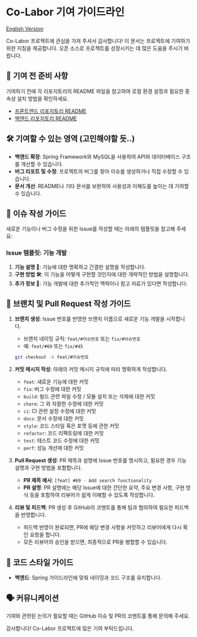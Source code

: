 # Co-Labor 기여 가이드라인

[English Version](https://github.com/Co-Labor-Project/Co-Labor-BE/blob/develop/CONTRIBUTING-EN.md)

Co-Labor 프로젝트에 관심을 가져 주셔서 감사합니다! 이 문서는 프로젝트에 기여하기 위한 지침을 제공합니다. 오픈 소스로 프로젝트를 성장시키는 데 많은 도움을 주시기 바랍니다.

## 📌 기여 전 준비 사항

기여하기 전에 각 리포지토리의 README 파일을 참고하여 로컬 환경 설정과 필요한 종속성 설치 방법을 확인하세요.

- [프론트엔드 리포지토리 README](https://github.com/Co-Labor-Project/Co-Labor-FE/blob/develop/README.md)
- [백엔드 리포지토리 README](https://github.com/Co-Labor-Project/Co-Labor-BE/blob/develop/README.md)

## 🛠️ 기여할 수 있는 영역 (고민해야할 듯..)

- **백엔드 확장**: Spring Framework와 MySQL을 사용하여 API와 데이터베이스 구조를 개선할 수 있습니다.
- **버그 리포트 및 수정**: 프로젝트의 버그를 찾아 이슈를 생성하거나 직접 수정할 수 있습니다.
- **문서 개선**: README나 기타 문서를 보완하여 사용성과 이해도를 높이는 데 기여할 수 있습니다.

## 📝 이슈 작성 가이드

새로운 기능이나 버그 수정을 위한 Issue를 작성할 때는 아래의 템플릿을 참고해 주세요:

### Issue 템플릿: 기능 개발

1. **기능 설명 📘**: 기능에 대한 명확하고 간결한 설명을 작성합니다.
2. **구현 방법 🛠**: 이 기능을 어떻게 구현할 것인지에 대한 개략적인 방법을 설명합니다.
3. **추가 정보 📎**: 기능 개발에 대한 추가적인 맥락이나 참고 자료가 있다면 작성합니다.

## 🚀 브랜치 및 Pull Request 작성 가이드

1. **브랜치 생성**: Issue 번호를 반영한 브랜치 이름으로 새로운 기능 개발을 시작합니다.

   - 브랜치 네이밍 규칙: `feat/#이슈번호` 또는 `fix/#이슈번호`
   - 예: `feat/#69` 또는 `fix/#45`

   ```bash
   git checkout -b feat/#이슈번호
   ```

2. **커밋 메시지 작성**: 아래의 커밋 메시지 규칙에 따라 명확하게 작성합니다.

   - `feat`: 새로운 기능에 대한 커밋
   - `fix`: 버그 수정에 대한 커밋
   - `build`: 빌드 관련 파일 수정 / 모듈 설치 또는 삭제에 대한 커밋
   - `chore`: 그 외 자잘한 수정에 대한 커밋
   - `ci`: CI 관련 설정 수정에 대한 커밋
   - `docs`: 문서 수정에 대한 커밋
   - `style`: 코드 스타일 혹은 포맷 등에 관한 커밋
   - `refactor`: 코드 리팩토링에 대한 커밋
   - `test`: 테스트 코드 수정에 대한 커밋
   - `perf`: 성능 개선에 대한 커밋

3. **Pull Request 생성**: PR 제목과 설명에 Issue 번호를 명시하고, 필요한 경우 기능 설명과 구현 방법을 포함합니다.

   - **PR 제목 예시**: `[feat] #69 - Add search functionality`
   - **PR 설명**: PR 설명에는 해당 Issue에 대한 간단한 요약, 주요 변경 사항, 구현 방식 등을 포함하여 리뷰어가 쉽게 이해할 수 있도록 작성합니다.

4. **리뷰 및 피드백**: PR 생성 후 GitHub의 코멘트를 통해 팀과 협의하여 필요한 피드백을 반영합니다.

   - 피드백 반영이 완료되면, PR에 해당 변경 사항을 커밋하고 리뷰어에게 다시 확인 요청을 합니다.
   - 모든 리뷰어의 승인을 받으면, 최종적으로 PR을 병합할 수 있습니다.

## 📘 코드 스타일 가이드

- **백엔드**: Spring 가이드라인에 맞춰 네이밍과 코드 구조를 유지합니다.

## 🗣️ 커뮤니케이션

기여와 관련된 논의가 필요할 때는 GitHub 이슈 및 PR의 코멘트를 통해 문의해 주세요.

감사합니다! Co-Labor 프로젝트에 많은 기여 부탁드립니다.
